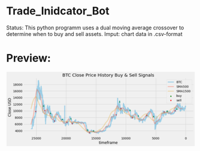 # Trade_Inidcator_Bot
Status:
This python programm uses a dual moving average crossover to determine when to buy and sell assets. 
Imput: chart data in .csv-format

# Preview:
![](images/preview.png)

